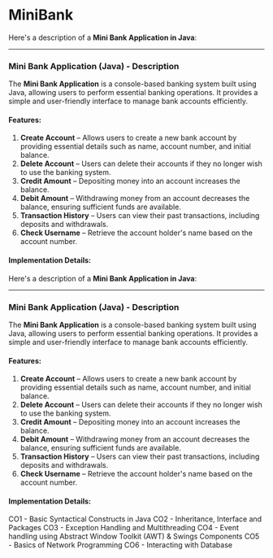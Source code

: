 # MiniBank
Here's a description of a **Mini Bank Application in Java**:

---

### **Mini Bank Application (Java) - Description**  

The **Mini Bank Application** is a console-based banking system built using Java, allowing users to perform essential banking operations. It provides a simple and user-friendly interface to manage bank accounts efficiently.

#### **Features**:  
1. **Create Account** – Allows users to create a new bank account by providing essential details such as name, account number, and initial balance.  
2. **Delete Account** – Users can delete their accounts if they no longer wish to use the banking system.  
3. **Credit Amount** – Depositing money into an account increases the balance.  
4. **Debit Amount** – Withdrawing money from an account decreases the balance, ensuring sufficient funds are available.  
5. **Transaction History** – Users can view their past transactions, including deposits and withdrawals.  
6. **Check Username** – Retrieve the account holder's name based on the account number.  

#### **Implementation Details**:  
Here's a description of a **Mini Bank Application in Java**:

---

### **Mini Bank Application (Java) - Description**  

The **Mini Bank Application** is a console-based banking system built using Java, allowing users to perform essential banking operations. It provides a simple and user-friendly interface to manage bank accounts efficiently.

#### **Features**:  
1. **Create Account** – Allows users to create a new bank account by providing essential details such as name, account number, and initial balance.  
2. **Delete Account** – Users can delete their accounts if they no longer wish to use the banking system.  
3. **Credit Amount** – Depositing money into an account increases the balance.  
4. **Debit Amount** – Withdrawing money from an account decreases the balance, ensuring sufficient funds are available.  
5. **Transaction History** – Users can view their past transactions, including deposits and withdrawals.  
6. **Check Username** – Retrieve the account holder's name based on the account number.  

#### **Implementation Details**:  
CO1 - Basic Syntactical Constructs in Java 
CO2 - Inheritance, Interface and Packages 
CO3 - Exception Handling and Multithreading 
CO4 - Event handling using Abstract Window Toolkit (AWT) & Swings Components 
CO5 - Basics of Network Programming 
CO6 - Interacting with Database 
